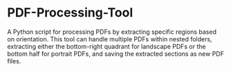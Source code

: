 # PDF-Processing-Tool
A Python script for processing PDFs by extracting specific regions based on orientation. This tool can handle multiple PDFs within nested folders, extracting either the bottom-right quadrant for landscape PDFs or the bottom half for portrait PDFs, and saving the extracted sections as new PDF files.
